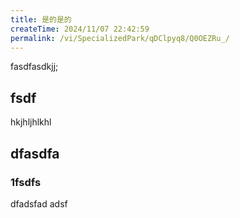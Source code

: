 ```yaml
---
title: 是的是的
createTime: 2024/11/07 22:42:59
permalink: /vi/SpecializedPark/qDClpyq8/Q0OEZRu_/
---
```


fasdfasdkjj;


## fsdf 


hkjhljhlkhl


## dfasdfa 

### 1fsdfs

dfadsfad adsf